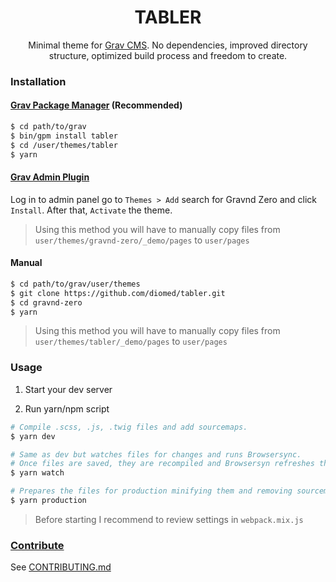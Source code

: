 <h1 align='center'>TABLER</h1>

<p align='center'>
  Minimal theme for <a href='http://github.com/getgrav/grav'>Grav CMS</a>. No dependencies, improved directory structure, optimized build process and freedom to create.
</p>

### Installation

#### [Grav Package Manager](http://learn.getgrav.org/advanced/grav-gpm) (Recommended)

``` sh
$ cd path/to/grav
$ bin/gpm install tabler
$ cd /user/themes/tabler
$ yarn
```

#### [Grav Admin Plugin](https://github.com/getgrav/grav-plugin-admin)

Log in to admin panel go to `Themes > Add` search for Gravnd Zero and click `Install`. After that, `Activate` the theme.
> Using this method you will have to manually copy files from `user/themes/gravnd-zero/_demo/pages` to `user/pages`

#### Manual

``` sh
$ cd path/to/grav/user/themes
$ git clone https://github.com/diomed/tabler.git
$ cd gravnd-zero
$ yarn
```
> Using this method you will have to manually copy files from `user/themes/tabler/_demo/pages` to `user/pages`

### Usage

1. Start your dev server

2. Run yarn/npm script

  ``` sh
  # Compile .scss, .js, .twig files and add sourcemaps.
  $ yarn dev

  # Same as dev but watches files for changes and runs Browsersync.
  # Once files are saved, they are recompiled and Browsersyn refreshes the browsers.
  $ yarn watch

  # Prepares the files for production minifying them and removing sourcemaps.
  $ yarn production
  ```

> Before starting I recommend to review settings in `webpack.mix.js`

### [Contribute](CONTRIBUTING.md)

See [CONTRIBUTING.md](CONTRIBUTING.md)
